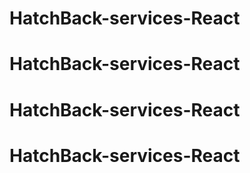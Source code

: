 # HatchBack-services-React
# HatchBack-services-React
# HatchBack-services-React
# HatchBack-services-React
